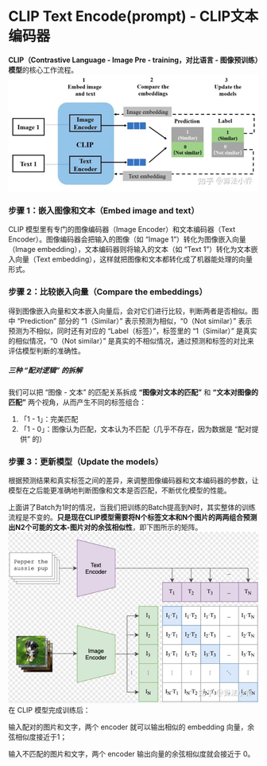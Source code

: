 # CLIP Text Encode(prompt) - CLIP文本编码器
**CLIP（Contrastive Language - Image Pre - training，对比语言 - 图像预训练）模型**的核心工作流程。
![image.png](https://raw.githubusercontent.com/lishiyu2006/picgo/main/cdning/202510051631035.png)

### 步骤 1：嵌入图像和文本（Embed image and text）

CLIP 模型里有专门的图像编码器（Image Encoder）和文本编码器（Text Encoder）。图像编码器会把输入的图像（如 “Image 1”）转化为图像嵌入向量（Image embedding），文本编码器则将输入的文本（如 “Text 1”）转化为文本嵌入向量（Text embedding），这样就把图像和文本都转化成了机器能处理的向量形式。

### 步骤 2：比较嵌入向量（Compare the embeddings）

得到图像嵌入向量和文本嵌入向量后，会对它们进行比较，判断两者是否相似。图中 “Prediction” 部分的 “1（Similar）” 表示预测为相似，“0（Not similar）” 表示预测为不相似，同时还有对应的 “Label（标签）”，标签里的 “1（Similar）” 是真实的相似情况，“0（Not similar）” 是真实的不相似情况，通过预测和标签的对比来评估模型判断的准确性。
##### 三种 “配对逻辑” 的拆解

我们可以把 “图像 - 文本” 的匹配关系拆成 **“图像对文本的匹配”** 和 **“文本对图像的匹配”** 两个视角，从而产生不同的标签组合：
1. 「1 - 1」：完美匹配
2. 「1 - 0」：图像认为匹配，文本认为不匹配（几乎不存在，因为数据是 “配对提供” 的）
### 步骤 3：更新模型（Update the models）

根据预测结果和真实标签之间的差异，来调整图像编码器和文本编码器的参数，让模型在之后能更准确地判断图像和文本是否匹配，不断优化模型的性能。

上面讲了Batch为1时的情况，当我们把训练的Batch提高到N时，其实整体的训练流程是不变的。**只是现在CLIP模型需要将N个标签文本和N个图片的两两组合预测出N2个可能的文本-图片对的余弦相似性**，即下图所示的矩阵。
![image.png](https://raw.githubusercontent.com/lishiyu2006/picgo/main/cdning/202510051643204.png)
在 CLIP 模型完成训练后：

输入配对的图片和文字，两个 encoder 就可以输出相似的 embedding 向量，余弦相似度接近于1；

输入不匹配的图片和文字，两个 encoder 输出向量的余弦相似度就会接近于 0。